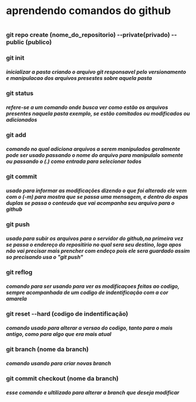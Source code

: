 #

<h1>aprendendo comandos do github</h1>

#
<h3>git repo create (nome_do_repositorio) --private(privado) --public (publico)</h5>
<h3>git init   <br></h3>
<h5> inicializar a pasta criando o arquivo git responsavel pelo versionamento e manipulacao dos arquivos presestes sobre aquela pasta</h5>
<h3>git status <br></h3>
<h5> refere-se a um comando onde busca ver como estão os arquivos presentes naquela pasta exemplo, se estão comitados ou modificados ou adicionados </h5>
<h3>git add    <br></h3>
<h5> comando no qual adiciona arquivos a serem manipulados geralmente pode ser usado passando o nome do arquivo para manipulalo somente ou passando o (.) como entrada para selecionar todos</h5>
<h3>git commit <br></h3>
<h5> usado para informar as modificações dizendo o que foi alterado  ele vem com o (-m) para mostra que se passa uma mensagem, e dentro do aspas duplas se passa o conteudo que vai acompanha seu arquivo para o github </h5>
<h3>git push   <br></h3>
<h5> usado para subir os arquivos para o servidor do github,na primeira vez se passa o endereço do repositirio no qual sera seu destino, logo apos não vai precisar mais prencher com endeço pois ele sera guardado assim so precisando usa o "git push"</h5>
<h3>git reflog <br></h3>
<h5> comando para ser usando para ver as modificaçoes feitas ao codigo, sempre acompanhada de um codigo de indentificação com a cor amarela</h5>
<h3>git reset --hard (codigo de indentificação)<br></h3>
<h5>  comando usado para alterar a versao do codigo, tanto para o mais antigo, como para algo que era mais atual </h5>
<h3>git branch (nome da branch)<br></h3>
<h5> comando usando para criar novas branch </h5>
<h3>git commit checkout (nome da branch)<br></h3>
<h5> esse comando e ultilizado para alterar a branch que deseja modificar</h5>
